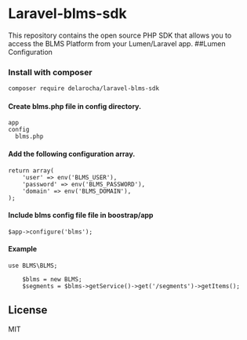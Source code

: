 # Laravel-blms-sdk
This repository contains the open source PHP SDK that allows you to access the BLMS Platform from your Lumen/Laravel app.
##Lumen Configuration


### Install with composer

```sh
composer require delarocha/laravel-blms-sdk
```

#### Create blms.php file in config directory.
```
app
config
  blms.php
```


#### Add the following configuration array.    
```
return array(
    'user' => env('BLMS_USER'),
    'password' => env('BLMS_PASSWORD'),
    'domain' => env('BLMS_DOMAIN'),
);
```

#### Include blms config file file in boostrap/app   
```
$app->configure('blms');
```


#### Example
```
use BLMS\BLMS;

    $blms = new BLMS;
    $segments = $blms->getService()->get('/segments')->getItems();
```

License
----

MIT

